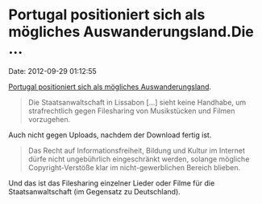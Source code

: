 Portugal positioniert sich als mögliches Auswanderungsland.Die \...
===================================================================

Date: 2012-09-29 01:12:55

[Portugal positioniert sich als mögliches
Auswanderungsland](http://www.heise.de/-1720239).

> Die Staatsanwaltschaft in Lissabon \[\...\] sieht keine Handhabe, um
> strafrechtlich gegen Filesharing von Musikstücken und Filmen
> vorzugehen.

Auch nicht gegen Uploads, nachdem der Download fertig ist.

> Das Recht auf Informationsfreiheit, Bildung und Kultur im Internet
> dürfe nicht ungebührlich eingeschränkt werden, solange mögliche
> Copyright-Verstöße klar im nicht-gewerblichen Bereich blieben.

Und das ist das Filesharing einzelner Lieder oder Filme für die
Staatsanwaltschaft (im Gegensatz zu Deutschland).
